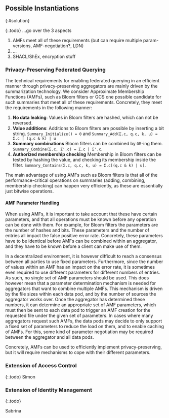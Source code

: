 ## Possible Instantiations
{:#solution}

{:.todo}
...go over the 3 aspects

1. AMFs meet all of these requirements (but can require multiple param-versions, AMF-negotiation?, LDN)
2. ...
3. SHACL/ShEx, encryption stuff

### Privacy-Preserving Federated Querying

The technical requirements for enabling federated querying in an efficient manner through privacy-preserving aggregators
are mainly driven by the summarization technology.
We consider Approximate Membership Functions (AMFs), such as Bloom filters or GCS
one possible candidate for such summaries that meet all of these requirements.
Concretely, they meet the requirements in the following manner:

1. **No data leaking**:
    Values in Bloom filters are hashed, which can not be reversed.
2. **Value additions**:
    Additions to Bloom filters are possible by inserting a bit string.
    `Summary_Initialize() = 0` and
    `Summary_Add(Σ.c, q.c, k, u) = Σ.c | (q.c & k) | u`
3. **Summary combinations**
    Bloom filters can be combined by `OR`-ing them.
    `Summary_Combine(Σ.c, Σ'.c) = Σ.c | Σ'.c`.
4. **Authorized membership checking**
    Membership in Bloom filters can be tested by hashing the value,
    and checking its membership inside the filter.
    `Summary_Contains(Σ.c, q.c, k, u) = Σ.c[(q.c & k) | u]`.

The main advantage of using AMFs such as Bloom filters
is that all of the performance-critical operations on summaries
(adding, combining, membership checking)
can happen very efficiently, as these are essentially just bitwise operations.

#### AMF Parameter Handling

When using AMFs, it is important to take account that these have certain parameters,
and that all operations must be known before any operation can be done with them.
For example, for Bloom filters the parameters are the number of hashes and bits.
These parameters and the number of entries all impact the false positive error rate.
Concretely, these parameters have to be identical before AMFs can be combined within an aggregator,
and they have to be known before a client can make use of them.

In a decentralized environment, it is however difficult to reach a consensus between all parties to use fixed parameters.
Furthermore, since the number of values within an AMF has an impact on the error rate,
it is sometimes even required to use different parameters for different numbers of entries.
As such, no single set of AMF parameters should be used.
This does however mean that a parameter determination mechanism is needed for aggregators
that want to combine multiple AMFs.
This mechanism is driven by the file sizes within each data pod,
and by the number of sources the aggregator works over.
Once the aggregator has determined these numbers,
it can determine an appropriate set of AMF parameters,
which must then be sent to each data pod to trigger an AMF creation for the requested file under the given set of parameters.
In cases where many aggregators request such AMFs,
the data pods may decide to only support a fixed set of parameters to reduce the load on them, and to enable caching of AMFs.
For this, some kind of parameter negotiation may be required between the aggregator and all data pods.

Concretely, AMFs can be used to efficiently implement privacy-preserving,
but it will require mechanisms to cope with their different parameters.

### Extension of Access Control

{:.todo}
Simon

### Extension of Identity Management

{:.todo}



Sabrina